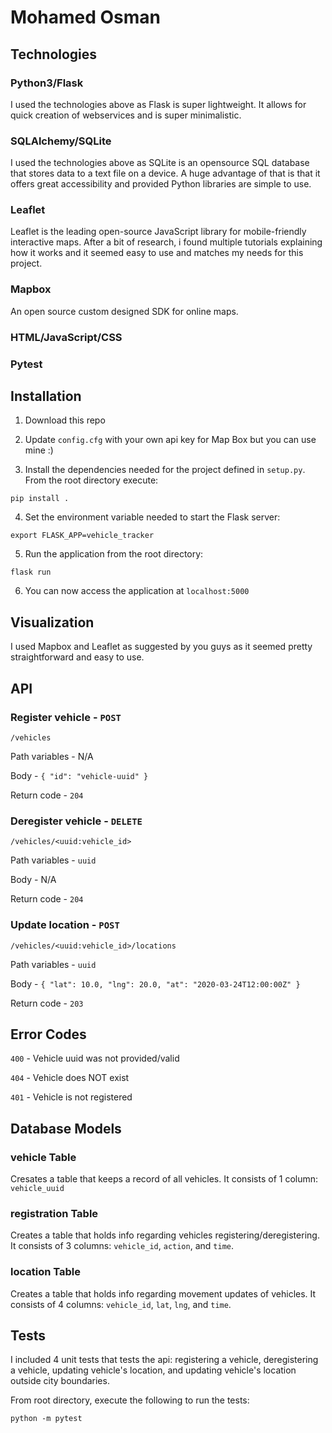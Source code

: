 # Mohamed Osman

## Technologies

### Python3/Flask

I used the technologies above as Flask is super lightweight. It allows for
quick creation of webservices and is super minimalistic.

### SQLAlchemy/SQLite

I used the technologies above as SQLite is an opensource SQL database that stores data to a text file on a device.
A huge advantage of that is that it offers great accessibility and provided
Python libraries are simple to use.

### Leaflet

Leaflet is the leading open-source JavaScript library for mobile-friendly interactive maps.
After a bit of research, i found multiple tutorials explaining how it works
and it seemed easy to use and matches my needs for this project.

### Mapbox

An open source custom designed SDK for online maps.

### HTML/JavaScript/CSS
### Pytest

## Installation

1. Download this repo

2. Update `config.cfg` with your own api key for Map Box but you can use mine :)

3. Install the dependencies needed for the project defined in `setup.py`. From the root directory execute:

`pip install .`

4. Set the environment variable needed to start the Flask server:

`export FLASK_APP=vehicle_tracker`

5. Run the application from the root directory:

`flask run`

6. You can now access the application at `localhost:5000`

## Visualization

I used Mapbox and Leaflet as suggested by you guys as it seemed 
pretty straightforward and easy to use.

## API

### Register vehicle - `POST`

`/vehicles`

Path variables - N/A

Body - `{ "id": "vehicle-uuid" }`

Return code - `204`

### Deregister vehicle - `DELETE`

`/vehicles/<uuid:vehicle_id>`

Path variables - `uuid`

Body - N/A

Return code - `204`

### Update location - `POST`

`/vehicles/<uuid:vehicle_id>/locations`

Path variables - `uuid`

Body - `{ "lat": 10.0, "lng": 20.0, "at": "2020-03-24T12:00:00Z" }`

Return code - `203`

## Error Codes

`400` - Vehicle uuid was not provided/valid

`404` - Vehicle does NOT exist

`401` - Vehicle is not registered

## Database Models

### vehicle Table

Cresates a table that keeps a record of all vehicles. It consists of
1 column: `vehicle_uuid`

### registration Table

Creates a table that holds info regarding vehicles registering/deregistering.
It consists of 3 columns: `vehicle_id`, `action`, and `time`.

### location Table 

Creates a table that holds info regarding movement updates of vehicles.
It consists of 4 columns: `vehicle_id`, `lat`, `lng`, and `time`.

## Tests

I included 4 unit tests that tests the api: registering a vehicle, deregistering
a vehicle, updating vehicle's location, and updating vehicle's location
outside city boundaries.

From root directory, execute the following to run the tests:

`python -m pytest`
